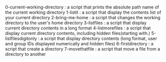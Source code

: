 0-current-working-directory 
: a script that prints the absolute path name of the current working directory
1-listit
: a script that display the contents list of your current directory
2-bring-me-home
: a script that changes the working directory to the user's home directory
3-listfiles
: a script that display current directory contents in a long format
4-listmorefiles
: a script that display current directory contents, including hidden files(starting with.)
5-listfilesdigitonly
: a script that display directory contents (long format, user and group IDs displayed numerically and hidden files)
6-firstdirectory
: a script that create a directory
7-movethatfile
: a script that move a file from a directory to another
